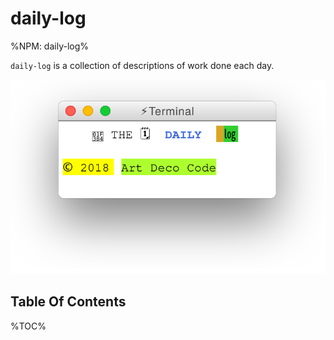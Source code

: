 # daily-log

%NPM: daily-log%

`daily-log` is a collection of descriptions of work done each day.

![terminal](images/index.svg)

<!-- const ansiText =
	chalk`    🎴 THE 🗓 {bold.blue DAILY} {bgYellow  }{bgGreen  ㏒}   \n` +
	'\n' +
	chalk`{bgYellowBright ©️ 2018} {bgGreenBright Art Deco Code}` +
	'\n' -->

## Table Of Contents

%TOC%
